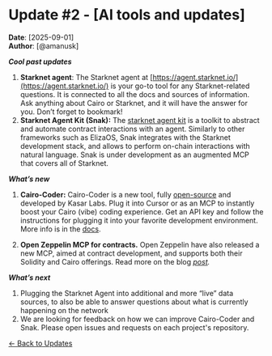 # Update #2 - [AI tools and updates]

**Date**: [2025-09-01]  
**Author**: [@amanusk]

**_Cool past updates_**

1. **Starknet agent**: The Starknet agent at [https://agent.starknet.io/](https://agent.starknet.io/) is your go-to tool for any Starknet-related questions. It is connected to all the docs and sources of information. Ask anything about Cairo or Starknet, and it will have the answer for you. Don’t forget to bookmark\!
2. **Starknet Agent Kit (Snak):** The [starknet agent kit](https://github.com/kasarlabs/snak) is a toolkit to abstract and automate contract interactions with an agent. Similarly to other frameworks such as ElizaOS, Snak integrates with the Starknet development stack, and allows to perform on-chain interactions with natural language. Snak is under development as an augmented MCP that covers all of Starknet.

**_What’s new_**

1. **Cairo-Coder:** Cairo-Coder is a new tool, fully [open-source](https://github.com/KasarLabs/cairo-coder) and developed by Kasar Labs. Plug it into Cursor or as an MCP to instantly boost your Cairo (vibe) coding experience. Get an API key and follow the instructions for plugging it into your favorite development environment. More info is in the [docs](https://www.cairo-coder.com/).

2. **Open Zeppelin MCP for contracts.** Open Zeppelin have also released a new MCP, aimed at contract development, and supports both their Solidity and Cairo offerings. Read more on the blog [_post_](https://blog.openzeppelin.com/introducing-contracts-mcp)_._

**_What’s next_**

1. Plugging the Starknet Agent into additional and more “live” data sources, to also be able to answer questions about what is currently happening on the network
2. We are looking for feedback on how we can improve Cairo-Coder and Snak. Please open issues and requests on each project's repository.

[← Back to Updates](../README.md)
